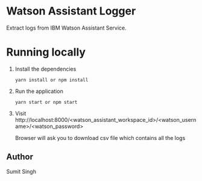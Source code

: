 # Watson Assistant Logger

Extract logs from IBM Watson Assistant Service.


# Running locally

1. Install the dependencies
	```
	yarn install or npm install
	```
2. Run the application
	```
	yarn start or npm start
	```
3. Visit http://localhost:8000/<watson_assistant_workspace_id>/<watson_username>/<watson_password>

	Browser will ask you to download csv file which contains all the logs 

## Author
Sumit Singh
